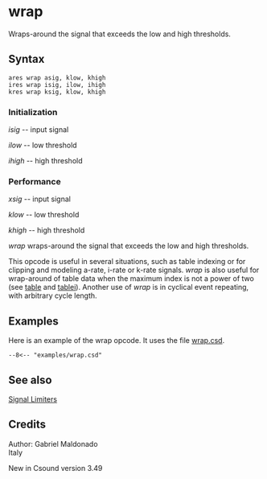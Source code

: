 <!--
id:wrap
category:Signal Modifiers:Signal Limiters
-->
# wrap
Wraps-around the signal that exceeds the low and high thresholds.

## Syntax
``` csound-orc
ares wrap asig, klow, khigh
ires wrap isig, ilow, ihigh
kres wrap ksig, klow, khigh
```

### Initialization

_isig_ -- input signal

_ilow_ -- low threshold

_ihigh_ -- high threshold

### Performance

_xsig_ -- input signal

_klow_ -- low threshold

_khigh_ -- high threshold

_wrap_ wraps-around the signal that exceeds the low and high thresholds.

This opcode is useful in several situations, such as table indexing or for clipping and modeling a-rate, i-rate or k-rate signals. _wrap_ is also useful for wrap-around of table data when the maximum index is not a power of two (see [table](../../opcodes/table) and [tablei](../../opcodes/tablei)). Another use of _wrap_ is in cyclical event repeating, with arbitrary cycle length.

## Examples

Here is an example of the wrap opcode. It uses the file [wrap.csd](../../examples/wrap.csd).

``` csound-csd title="Example of the wrap opcode." linenums="1"
--8<-- "examples/wrap.csd"
```

## See also

[Signal Limiters](../../sigmod/siglimit)

## Credits

Author: Gabriel Maldonado<br>
Italy<br>

New in Csound version 3.49
